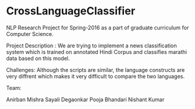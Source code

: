 # CrossLanguageClassifier
NLP Research Project for Spring-2016 as a part of graduate curriculum for Computer Science.

Project Description : We are trying to implement a news classification system which is trained on annotated Hindi Corpus and classifies marathi data based on this model.

Challenges: Although the scripts are similar, the language constructs are very diffrent which makes it very difficult to compare the two languages.

Team:

Anirban Mishra
Sayali Degaonkar
Pooja Bhandari
Nishant Kumar

